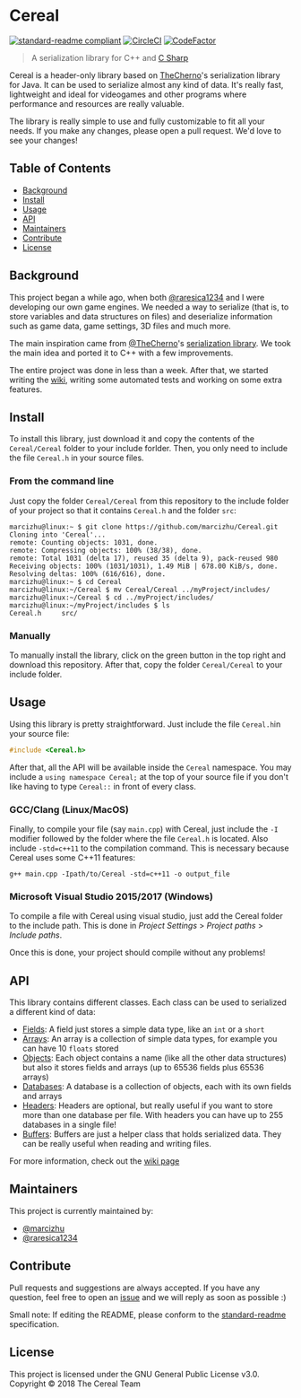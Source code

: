 # Cereal

[![standard-readme compliant](https://img.shields.io/badge/standard--readme-OK-green.svg?style=flat-square)](https://github.com/RichardLitt/standard-readme)
[![CircleCI](https://circleci.com/gh/marcizhu/Cereal/tree/master.svg?style=svg)](https://circleci.com/gh/marcizhu/Cereal/tree/master)
[![CodeFactor](https://www.codefactor.io/repository/github/marcizhu/cereal/badge)](https://www.codefactor.io/repository/github/marcizhu/cereal)

> A serialization library for C++ and [C Sharp](https://github.com/marcizhu/Cereal-CSharp/)

Cereal is a header-only library based on [TheCherno](https://github.com/thecherno/)'s
 serialization library for Java. It can be used to serialize almost any kind of data. It's really fast, lightweight and ideal for videogames and other programs where performance and resources are really valuable.
 
The library is really simple to use and fully customizable to fit all your needs. If you make any changes, please open a pull request. We'd love to see your changes!

## Table of Contents
- [Background](#background)
- [Install](#install)
- [Usage](#usage)
- [API](#api)
- [Maintainers](#maintainers)
- [Contribute](#contribute)
- [License](#license)

## Background
This project began a while ago, when both [@raresica1234](https://github.com/raresica1234) and I were developing our own game engines. We needed a way to serialize (that is, to store variables and data structures on files) and deserialize information such as game data, game settings, 3D files and much more.

The main inspiration came from [@TheCherno](https://github.com/TheCherno)'s [serialization library](https://github.com/TheCherno/JavaSerialization). We took the main idea and ported it to C++ with a few improvements.

The entire project was done in less than a week. After that, we started writing the [wiki](https://github.com/marcizhu/Cereal/wiki), writing some automated tests and working on some extra features.

## Install
To install this library, just download it and copy the contents of the `Cereal/Cereal` folder to your include forlder. Then, you only need to include the file `Cereal.h` in your source files.

### From the command line
Just copy the folder `Cereal/Cereal` from this repository to the include folder of your project so that it contains `Cereal.h` and the folder `src`:

```console
marcizhu@linux:~ $ git clone https://github.com/marcizhu/Cereal.git
Cloning into 'Cereal'...
remote: Counting objects: 1031, done.
remote: Compressing objects: 100% (38/38), done.
remote: Total 1031 (delta 17), reused 35 (delta 9), pack-reused 980
Receiving objects: 100% (1031/1031), 1.49 MiB | 678.00 KiB/s, done.
Resolving deltas: 100% (616/616), done.
marcizhu@linux:~ $ cd Cereal
marcizhu@linux:~/Cereal $ mv Cereal/Cereal ../myProject/includes/
marcizhu@linux:~/Cereal $ cd ../myProject/includes/
marcizhu@linux:~/myProject/includes $ ls
Cereal.h     src/
```

### Manually
To manually install the library, click on the green button in the top right and download this repository. After that, copy the folder `Cereal/Cereal` to your include folder.

## Usage
Using this library is pretty straightforward. Just include the file `Cereal.h`in your source file:

```cpp
#include <Cereal.h>
```

After that, all the API will be available inside the `Cereal` namespace. You may include a `using namespace Cereal;` at the top of your source file if you don't like having to type `Cereal::` in front of every class.

### GCC/Clang (Linux/MacOS)
Finally, to compile your file (say `main.cpp`) with Cereal, just include the `-I` modifier followed by the folder where the file `Cereal.h` is located. Also include `-std=c++11` to the compilation command. This is necessary because Cereal uses some C++11 features:

```console
g++ main.cpp -Ipath/to/Cereal -std=c++11 -o output_file
```

### Microsoft Visual Studio 2015/2017 (Windows)
To compile a file with Cereal using visual studio, just add the Cereal folder to the include path. This is done in _Project Settings_ > _Project paths_ > _Include paths_.

Once this is done, your project should compile without any problems!

## API
This library contains different classes. Each class can be used to serialized a different kind of data:

 - [Fields](https://github.com/marcizhu/Cereal/wiki/Fields): A field just stores a simple data type, like an `int` or a `short`
 - [Arrays](https://github.com/marcizhu/Cereal/wiki/Arrays): An array is a collection of simple data types, for example you can have 10 `floats` stored
 - [Objects](https://github.com/marcizhu/Cereal/wiki/Objects): Each object contains a name (like all the other data structures) but also it stores fields and arrays (up to 65536 fields plus 65536 arrays)
 - [Databases](https://github.com/marcizhu/Cereal/wiki/Databases): A database is a collection of objects, each with its own fields and arrays
 - [Headers](https://github.com/marcizhu/Cereal/wiki/Headers): Headers are optional, but really useful if you want to store more than one database per file. With headers you can have up to 255 databases in a single file!
 - [Buffers](https://github.com/marcizhu/Cereal/wiki/Buffers): Buffers are just a helper class that holds serialized data. They can be really useful when reading and writing files.
 
For more information, check out the [wiki page](https://github.com/marcizhu/Cereal/wiki)

## Maintainers
This project is currently maintained by:

- [@marcizhu](https://github.com/marcizhu)
- [@raresica1234](https://github.com/raresica1234)

## Contribute
Pull requests and suggestions are always accepted. If you have any question, feel free to open an [issue](https://github.com/marcizhu/Cereal/issues) and we will reply as soon as possible :)

Small note: If editing the README, please conform to the [standard-readme](https://github.com/RichardLitt/standard-readme) specification.

## License
This project is licensed under the GNU General Public License v3.0. Copyright © 2018 The Cereal Team